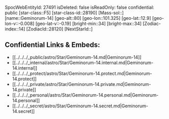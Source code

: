 ﻿---
location: [12.9,101.325,80]
type: Star
tags:
- astro/Star

---
SpocWebEntityId: 27491
isDeleted: false
isReadOnly: false
confidential: public
[star-class::F5]
[star-class-id::28190]
[Mass-sol::]
[name::Geminorum-14]
[geo-alt::80]
[geo-lon::101.325]
[geo-lat::12.9]
[geo-lon-v::-0.008]
[geo-lat-v::-0.19]
[bright-min::34]
[bright-max::34]
[Zodiac-index::14]
[ZodiacId::28120]
[NextStarId::]



## Confidential Links & Embeds: 
- [[../../../_public/astro/Star/Geminorum-14.md|Geminorum-14]] 
- [[../../../_internal/astro/Star/Geminorum-14.internal.md|Geminorum-14.internal]] 
- [[../../../_protect/astro/Star/Geminorum-14.protect.md|Geminorum-14.protect]] 
- [[../../../_private/astro/Star/Geminorum-14.private.md|Geminorum-14.private]] 
- [[../../../_personal/astro/Star/Geminorum-14.personal.md|Geminorum-14.personal]] 
- [[../../../_secret/astro/Star/Geminorum-14.secret.md|Geminorum-14.secret]]

